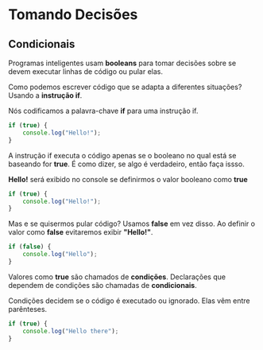 # Tomando Decisões

## Condicionais

Programas inteligentes usam **booleans** para tomar decisões sobre se devem executar linhas de código ou pular elas.

Como podemos escrever código que se adapta a diferentes situações? Usando a **instrução if**.

Nós codificamos a palavra-chave **if** para uma instrução if.

```js
if (true) {
    console.log("Hello!");
}
```

A instrução if executa o código apenas se o booleano no qual está se baseando for **true**. É como dizer, se algo é verdadeiro, então faça issso. 

**Hello!** será exibido no console se definirmos o valor booleano como **true**

```js
if (true) {
    console.log("Hello!");
}
```
Mas e se quisermos pular código? Usamos **false** em vez disso. Ao definir o valor como **false** evitaremos exibir **"Hello!"**.

```js
if (false) {
    console.log("Hello");
}
```
Valores como **true** são chamados de **condições**. Declarações que dependem de condições são chamadas de **condicionais**.

Condições decidem se o código é executado ou ignorado. Elas vêm entre parênteses.

```js
if (true) {
    console.log("Hello there");
}
```
